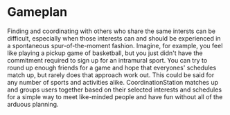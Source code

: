 Gameplan
===================
Finding and coordinating with others who share the same intersts can be difficult, especially when those interests can and should be experienced in a spontaneous spur-of-the-moment fashion. Imagine, for example, you feel like playing a pickup game of basketball, but you just didn't have the commitment required to sign up for an intramural sport. You can try to round up enough friends for a game and hope that everyones' schedules match up, but rarely does that approach work out. This could be said for any number of sports and activities alike. CoordinationStation matches up and groups users together based on their selected interests and schedules for a simple way to meet like-minded people and have fun without all of the arduous planning.

